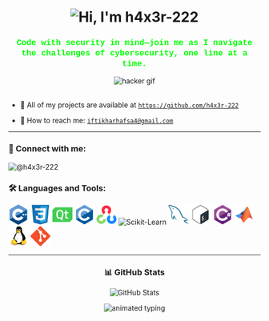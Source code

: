 <h1 align="center">
  <img src="https://readme-typing-svg.demolab.com?font=Press+Start+2P&color=%2300FF00&size=24&duration=3500&center=true&vCenter=true&multiline=true&lines=%3E%20Hi%2C+I'm+h4x3r-222" alt="Hi, I'm h4x3r-222" />
</h1>

<h3 align="center">
  <span style="font-family: 'Courier New', Courier, monospace; color: #00ff00;">
    Code with security in mind—join me as I navigate the challenges of cybersecurity, one line at a time.
  </span>
</h3>

<div align="center">
  <img src="https://media.giphy.com/media/L1R1tvI9svkIWwpVYr/giphy.gif" width="400" alt="hacker gif">
</div>

<br>

- 👾 All of my projects are available at <a href="https://github.com/h4x3r-222" target="_blank"><code style="color: #00ff00;">https://github.com/h4x3r-222</code></a>


- 💬 How to reach me: <code style="color: #00ff00;">iftikharhafsa4@gmail.com</code>

---


<h3 align="left">🔗 Connect with me:</h3>
<p align="left>
  <a href="https://medium.com/@h4x3r-222" target="blank">
    <img align="center" src="https://raw.githubusercontent.com/rahuldkjain/github-profile-readme-generator/master/src/images/icons/Social/medium.svg" alt="@h4x3r-222" height="30" width="40" />
  </a>
</p>

<h3 align="left">🛠️ Languages and Tools:</h3>
<p align="left">
    <img src="https://raw.githubusercontent.com/devicons/devicon/master/icons/cplusplus/cplusplus-original.svg" alt="C++" width="40" height="40"/>
    <img src="https://raw.githubusercontent.com/devicons/devicon/master/icons/css3/css3-original.svg" alt="CSS" width="40" height="40"/>
    <img src="https://raw.githubusercontent.com/devicons/devicon/master/icons/qt/qt-original.svg" alt="Qt" width="40" height="40"/>
    <img src="https://raw.githubusercontent.com/devicons/devicon/master/icons/c/c-original.svg" alt="C" width="40" height="40"/>
    <img src="https://raw.githubusercontent.com/devicons/devicon/master/icons/opencv/opencv-original.svg" alt="OpenCV" width="40" height="40"/>
    <img src="https://upload.wikimedia.org/wikipedia/commons/0/05/Scikit_learn_logo_small.svg" alt="Scikit-Learn" width="40" height="40"/>
    <img src="https://raw.githubusercontent.com/devicons/devicon/master/icons/mysql/mysql-original.svg" alt="MySQL" width="40" height="40"/>
    <img src="https://raw.githubusercontent.com/devicons/devicon/master/icons/bash/bash-original.svg" alt="Bash" width="40" height="40"/>
   <img src="https://raw.githubusercontent.com/devicons/devicon/master/icons/csharp/csharp-original.svg" alt="C#" width="40" height="40"/>
    <img src="https://raw.githubusercontent.com/devicons/devicon/master/icons/matlab/matlab-original.svg" alt="MATLAB" width="40" height="40"/>
    <img src="https://raw.githubusercontent.com/devicons/devicon/master/icons/linux/linux-original.svg" alt="Linux" width="40" height="40"/>
    <img src="https://raw.githubusercontent.com/devicons/devicon/master/icons/git/git-original.svg" alt="Git" width="40" height="40"/>

</p>

---


<h3 align="center">📊 GitHub Stats</h3>
<p align="center">
  <img src="https://github-readme-stats.vercel.app/api?username=h4x3r-222&show_icons=true&theme=radical" alt="GitHub Stats" />
</p>

<div align="center">
  <!-- Extended the text and ensured the full message displays -->
<img src="https://readme-typing-svg.demolab.com?font=Press+Start+2P&color=%23FF00FF&size=18&center=true&vCenter=true&multiline=true&width=800&height=120&lines=%3E+JOIN+THE+JOURNEY+TO+SECURITY!;%3E+LEVEL+UP+YOUR+CODING+GAME." alt="animated typing" />

</div>
